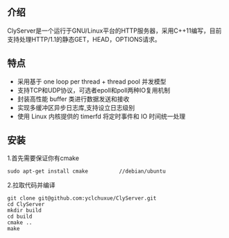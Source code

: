 ## 介绍
ClyServer是一个运行于GNU/Linux平台的HTTP服务器，采用C++11编写，目前支持处理HTTP/1.1的静态GET，HEAD，OPTIONS请求。
## 特点
* 采用基于 one loop per thread + thread pool 并发模型
* 支持TCP和UDP协议，可选者epoll和poll两种IO复用机制
* 封装高性能 buffer 类进行数据发送和接收
* 实现多缓冲区异步日志库,支持设立日志级别
* 使用 Linux 内核提供的 timerfd 将定时事件和 IO 时间统一处理
## 安装
1.首先需要保证你有cmake
```
sudo apt-get install cmake          //debian/ubuntu
```
2.拉取代码并编译
```
git clone git@github.com:yclchuxue/ClyServer.git
cd ClyServer
mkdir build
cd build
cmake ..
make
```